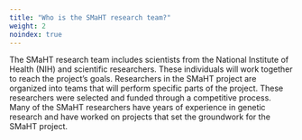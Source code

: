 ```yaml
---
title: "Who is the SMaHT research team?"
weight: 2
noindex: true
---
```


The SMaHT research team includes scientists from the National Institute of Health (NIH) and scientific researchers. These individuals will work together to reach the project’s goals. Researchers in the SMaHT project are organized into teams that will perform specific parts of the project. These researchers were selected and funded through a competitive process. Many of the SMaHT researchers have years of experience in genetic research and have worked on projects that set the groundwork for the SMaHT project. 

